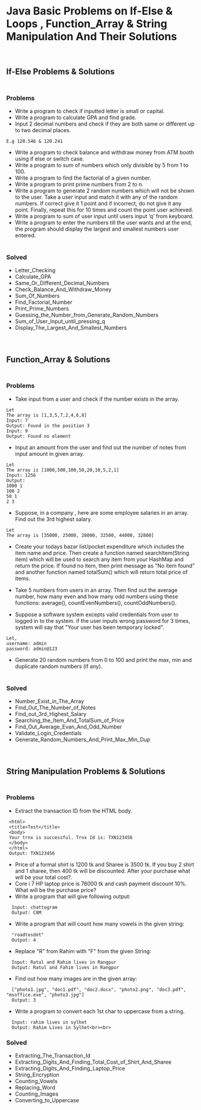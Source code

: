 # Java Basic Problems on If-Else & Loops , Function_Array & String Manipulation And Their Solutions <br><br>


## If-Else Problems & Solutions<br><br>

### Problems 
- Write a program to check if inputted letter is small or capital.
- Write a program to calculate GPA and find grade.
- Input 2 decimal numbers and check if they are both same or different up to two decimal places.
 ```
E.g 120.546 & 120.241
 ```
 - Write a program to check balance and withdraw money from ATM booth using if else or switch case.
 - Write a program to sum of numbers which only divisible by 5 from 1 to 100.
 - Write  a program to find the factorial of a given number.
 - Write a program to print prime numbers from 2 to n.
 - Write a program to generate 2 random numbers which will not be shown to the user. Take a user input and match it with any of the random numbers. If correct give it 1 point and if incorrect, do not give it any point. Finally, repeat this for 10 times and count the point user achieved.
 - Write a program to sum of user input until users input ‘q’ from keyboard.
 - Write a program to enter the numbers till the user wants and at the end, the program should display the largest and smallest numbers user entered.<br><br>
 
 
 ### Solved
 - Letter_Checking
 - Calculate_GPA
 - Same_Or_Different_Decimal_Numbers
 - Check_Balance_And_Withdraw_Money
 - Sum_Of_Numbers
 - Find_Factorial_Number
 - Print_Prime_Numbers
 - Guessing_the_Number_from_Generate_Random_Numbers
 - Sum_of_User_Input_until_pressing_q
 - Display_The_Largest_And_Smallest_Numbers<br><br><br>



## Function_Array & Solutions<br><br>

### Problems 
- Take input from a user and check if the number exists in the array.
 ```
Let 
The array is [1,3,5,7,2,4,6,8]
Input: 7
Output: Found in the position 3
Input: 9
Output: Found no element
 ```
- Input an amount from the user and find out the number of notes from input amount in given array.
```
Let 
The array is [1000,500,100,50,20,10,5,2,1]
Input: 1256
Output: 
1000 1
100 2
50 1
2 3
 ```


- Suppose, in a company , here are some employee salaries in an array.
  Find out the 3rd highest salary.
 ```
Let 
The array is [35000, 25000, 28000, 32500, 44000, 32800]
 ```
 - Create your todays bazar list/pocket expenditure which includes the item name and price. Then create a function named searchItem(String item) which will be used to search any item from your HashMap and return the price. If found no item, then print message as "No item found" and another function named totalSum() which will return total price of items.
 - Take 5 numbers from users in an array. Then find out the average number, how many even and how many odd numbers using these functions: average(), countEvenNumbers(), countOddNumbers().
 
 
 - Suppose a software system excepts valid credentials from user to logged in to the system. if the user inputs wrong password for 3 times, system will say that "Your user has been temporary locked".
 ```
Let,
username: admin
password: admin@123
 ```
 - Generate 20 random numbers from 0 to 100 and print the max, min and duplicate random numbers (if any).<br><br>
 
 
 ### Solved
 - Number_Exist_in_The_Array
 - Find_Out_The_Number_of_Notes
 - Find_out_3rd_Highest_Salary
 - Searching_the_Item_And_TotalSum_of_Price
 - Find_Out_Average_Evan_And_Odd_Number
 - Validate_Login_Credentials
 - Generate_Random_Numbers_And_Print_Max_Min_Dup <br><br><br>


## String Manipulation Problems & Solutions<br><br>

### Problems 
- Extract the transaction ID from the HTML body.
 ```
  <html>
  <title>Test</title>
  <body>
  Your trnx is successful. Trnx Id is: TXN123456
  </body>
  </html>
  Output: TXN123456
 ```
- Price of a formal shirt is 1200 tk and Sharee is 3500 tk. If you buy 2 shirt and 1 sharee, then 400 tk will be discounted. After your purchase what will be your total cost?.
- Core i 7 HP laptop price is 76000 tk and cash payment discount 10%. What will be the purchase price?
- Write a program that will give following output:
 ```
   Input: chattogram
   Output: C8M
 ```
- Write a program that will count how many vowels in the given string:
 ```
   "roadtosdet"
   Output: 4
 ``` 
- Replace "R" from Rahim with "F" from the given String:
 ```
   Input: Ratul and Rahim lives in Rangpur
   Output: Ratul and Fahim lives in Rangpur
 ```
- Find out how many images are in the given array:
```
  ["photo1.jpg", "doc1.pdf", "doc2.docx", "photo2.png", "doc3.pdf", "msoffice.exe", "photo3.jpg"]
  Output: 3
```
- Write a program to convert each 1st char to uppercase from a string.
 ```
   Input: rahim lives in sylhet
   Output: Rahim Lives in Sylhet<br><br>
 ```
 
 
 ### Solved 
 - Extracting_The_Transaction_Id
 - Extracting_Digits_And_Finding_Total_Cost_of_Shirt_And_Sharee
 - Extracting_Digits_And_Finding_Laptop_Price
 - String_Encryption
 - Counting_Vowels
 - Replacing_Word
 - Counting_Images
 - Converting_to_Uppercase


